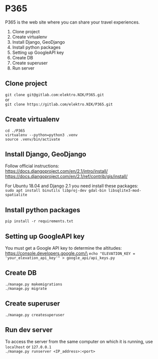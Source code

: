 # P365 #
P365 is the web site where you can share your travel experiences.

1. Clone project
2. Create virtualenv
3. Install Django, GeoDjango
4. Install python packages
5. Setting up GoogleAPI key
6. Create DB
7. Create superuser
8. Run server

## Clone project ##

`git clone git@gitlab.com:elektro.NIK/P365.git`\
or\
`git clone https://gitlab.com/elektro.NIK/P365.git`

## Create virtualenv ##

`cd ./P365`\
`virtualenv --python=python3 .venv`\
`source .venv/bin/activate`

## Install Django, GeoDjango ##
Follow official instructions:
https://docs.djangoproject.com/en/2.1/intro/install/
https://docs.djangoproject.com/en/2.1/ref/contrib/gis/install/

For Ubuntu 18.04 and Django 2.1 you need install these packages:\
`sudo apt install binutils libproj-dev gdal-bin libsqlite3-mod-spatialite`

## Install python packages ##
`pip install -r requirements.txt`

## Setting up GoogleAPI key ##
You must get a Google API key to determine the altitudes: https://console.developers.google.com/\
`echo "ELEVATION_KEY = 'your_elevation_api_key'" > google_api/api_keys.py`

## Create DB ##
`./manage.py makemigrations`\
`./manage.py migrate`

## Create superuser ##
`./manage.py createsuperuser`

## Run dev server ##
To access the server from the same computer on which it is running, use `localhost` or `127.0.0.1`\
`./manage.py runserver <IP_address>:<port>`
